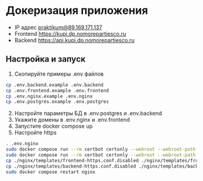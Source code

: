 # Докеризация приложения

* IP адрес praktikum@89.169.171.137
* Frontend https://kupi.dp.nomorepartiesco.ru
* Backend https://api.kupi.dp.nomorepartiesco.ru

## Настройка и запуск

1. Скопируйте примеры .env файлов
```bash
cp .env.backend.example .env.backend
cp .env.frontend.example .env.frontend
cp .env.nginx.example .env.nginx
cp .env.postgres.example .env.postgres
```

2. Настройте параметры БД в .env.postgres и .env.backend
3. Укажите домены в .env.nginx и .env.frontend
4. Запустите docker compose up
5. Настройте https
```bash
. .env.nginx
sudo docker compose run --rm certbot certonly --webroot --webroot-path /var/www/certbot -d ${FRONTEND_HOST}
sudo docker compose run --rm certbot certonly --webroot --webroot-path /var/www/certbot -d ${BACKEND_HOST}
cp ./nginx/templates/frontend-https.conf.disabled ./nginx/templates/frontend-https.conf.template
cp ./nginx/templates/backend-https.conf.disabled ./nginx/templates/backend-https.conf.template
sudo docker compose restart nginx
```
